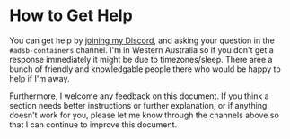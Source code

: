 # How to Get Help

You can get help by [joining my Discord](https://discord.gg/sTf9uYF), and asking your question in the `#adsb-containers` channel. I'm in Western Australia so if you don't get a response immediately it might be due to timezones/sleep. There aree a bunch of friendly and knowledgable people there who would be happy to help if I'm away.

Furthermore, I welcome any feedback on this document. If you think a section needs better instructions or further explanation, or if anything doesn't work for you, please let me know through the channels above so that I can continue to improve this document.

